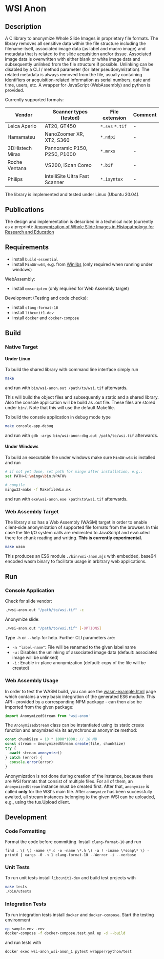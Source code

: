 # WSI Anon

## Description

A C library to anonymize Whole Slide Images in proprietary file formats. The library removes all sensitive data within the file structure including the filename itself, associated image data (as label and macro image) and metadata that is related to the slide acquisition and/or tissue. Associated image data is overwritten with either blank or white image data and subsequently unlinked from the file structure if possible. Unlinking can be disabled by a CLI / method parameter (for later pseudonymization). The related metadata is always removed from the file, usually containing identifiers or acquisition-related information as serial numbers, date and time, users, etc. A wrapper for JavaScript (WebAssembly) and python is provided.

Currently supported formats:

| Vendor | Scanner types (tested) | File extension | Comment |
|---|---|---|---|
| Leica Aperio | AT20, GT450 | `*.svs` `*.tif` | - |
| Hamamatsu | NanoZoomer XR, XT2, S360 | `*.ndpi` | - |
| 3DHistech Mirax | Pannoramic P150, P250, P1000 | `*.mrxs` | - |
| Roche Ventana | VS200, iScan Coreo | `*.bif` | - |
| Philips | IntelliSite Ultra Fast Scanner | `*.isyntax` | - |

The library is implemented and tested under Linux (Ubuntu 20.04). 

## Publications

The design and implementation is described in a technical note (currently as a preprint): [Anonymization of Whole Slide Images in Histopathology for Research and Education](https://arxiv.org/abs/2211.06103)

## Requirements

* install `build-essential`
* install `MinGW-w64`, e.g. from [Winlibs](https://winlibs.com/) (only required when running under windows)

WebAssembly:
* install `emscripten` (only required for Web Assembly target)

Development (Testing and code checks):
* install `clang-format-10`
* install `libcunit1-dev`
* install `docker` and `docker-compose`

## Build

### Native Target

#### Under Linux

To build the shared library with command line interface simply run

```bash
make
```

and run with `bin/wsi-anon.out /path/to/wsi.tif` afterwards.

This will build the object files and subsequently a static and a shared library. Also the console application will be build as .out file. These files are stored under `bin/`. Note that this will use the default Makefile.

To build the console application in debug mode type

```bash
make console-app-debug
```

and run with `gdb -args bin/wsi-anon-dbg.out /path/to/wsi.tif` afterwards.

#### Under Windows

To build an executable file under windows make sure `MinGW-w64` is installed and run

```bash
# if not yet done, set path for mingw after installation, e.g.:
set PATH=C:\mingw\bin;%PATH%

# compile
mingw32-make -f MakefileWin.mk
```

and run with `exe\wsi-anon.exe \path\to\wsi.tif` afterwards.

### Web Assembly Target

The library also has a Web Assembly (WASM) target in order to enable client-side anonymization of supported file formats from the browser. In this case the file I/O system calls are redirected to JavaScript and evaluated there for chunk reading and writing. **This is currently experimental.**

```bash
make wasm
```

This produces an ES6 module `./bin/wsi-anon.mjs` with embedded, base64 encoded wasm binary to facilitate usage in arbitrary web applications.

## Run

### Console Application

Check for slide vendor:

```bash
./wsi-anon.out "/path/to/wsi.tif" -c
```

Anonymize slide:

```bash
./wsi-anon.out "/path/to/wsi.tif" [-OPTIONS]
```

Type `-h` or `--help` for help. Further CLI parameters are:

* `-n "label-name"`: File will be renamed to the given label name
* `-u` : Disables the unlinking of associated image data (default: associated image will be unlinked)
* `-i` : Enable in-place anonymization (default: copy of the file will be created)

### Web Assembly Usage

In order to test the WASM build, you can use the [wasm-example.html](./wasm-example.html) page which contains a very basic integration of the generated ES6 module. This API - provided by a corresponding NPM package - can then also be imported from the given package:

```javascript
import AnonymizedStream from 'wsi-anon'
```

The `AnonymizedStream` class can be instantiated using its static create function and anoymized via its asynchronous anonymize method:

```javascript
const chunkSize = 10 * 1000*1000; // 10 MB
const stream = AnonymizedStream.create(file, chunkSize)
try {
  await stream.anonymize()
} catch (error) {
  console.error(error)
}
```

Anonymization is not done during creation of the instance, because there are WSI formats that consist of multiple files. For all of them, an `AnonymizedStream` instance must be created first. After that, `anonymize` is called **only** for the WSI's main file. After `anonymize` has been successfully awaited, all stream instances belonging to the given WSI can be uploaded, e.g., using the tus.Upload client.


## Development

### Code Formatting

Format the code before committing. Install `clang-format-10` and run

```
find . \( \( -name \*.c -o -name \*.h \) -a ! -iname \*soap\* \) -print0 | xargs -0 -n 1 clang-format-10 --Werror -i --verbose
```

### Unit Tests

To run unit tests install `libcunit1-dev` and build test projects with 

```bash
make tests
./bin/utests
```

### Integration Tests

To run integration tests install `docker` and `docker-compose`. Start the testing environment

```bash
cp sample.env .env
docker-compose -f docker-compose.test.yml up -d --build
```

and run tests with

```bash
docker exec wsi-anon_wsi-anon_1 pytest wrapper/python/test
```

